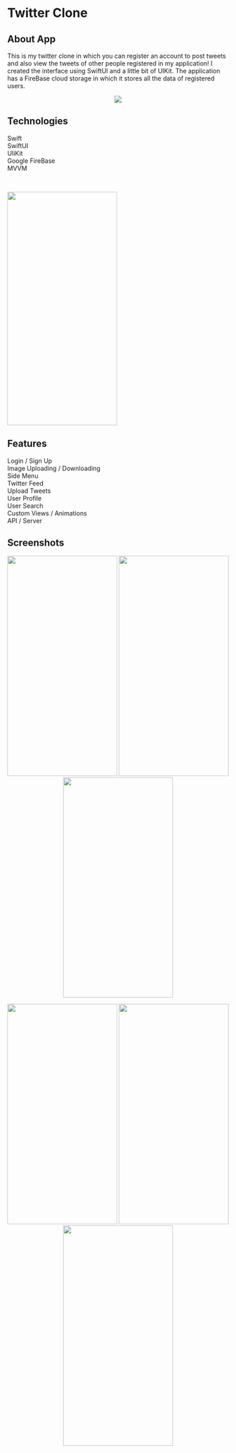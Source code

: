 # Twitter Clone

## About App
This is my twitter clone in which you can register an account to post tweets and also view the tweets of other people registered in my application!
I created the interface using SwiftUI and a little bit of UIKit. The application has a FireBase cloud storage in which it stores all the data of registered users.

<p align="center">
  <img src="https://user-images.githubusercontent.com/94106586/205517909-bed513f8-38e5-41c0-bf9c-f2f9a1a259d6.png">  
</p>

## Technologies
Swift\
SwiftUI\
UIiKit\
Google FireBase\
MVVM

<p>&nbsp;</p>
<p align="left">
  <img src="https://user-images.githubusercontent.com/94106586/205518214-78f08f9d-9a39-415b-8e74-e9c4c4539a48.gif" width="250" height="530"/>
</p>
  
## Features
Login / Sign Up\
Image Uploading / Downloading\
Side Menu\
Twitter Feed\
Upload Tweets\
User Profile\
User Search\
Custom Views / Animations\
API / Server

## Screenshots

<p align="center">
  <img src="https://user-images.githubusercontent.com/94106586/205519149-55e05648-e3be-4d6e-b7cf-c3ba784d20e9.png" width="250" height="500">
  <img src="https://user-images.githubusercontent.com/94106586/205519147-02f378c4-8eca-40a6-ab9a-dcb5122748f5.png" width="250" height="500">
  <img src="https://user-images.githubusercontent.com/94106586/205519146-79ed53bc-b1a7-49bd-9ab8-e4fb88a75195.png" width="250" height="500">
</p>

<p align="center">
  <img src="https://user-images.githubusercontent.com/94106586/205519145-d5ac618e-80c3-4f68-9286-8c8b203f993c.png" width="250" height="500">
  <img src="https://user-images.githubusercontent.com/94106586/205519144-804ae0c8-dcf7-4394-ac4d-c3da854c9d28.png" width="250" height="500">
  <img src="https://user-images.githubusercontent.com/94106586/205519142-3bb739e8-05e8-4c65-837c-c78127501040.png" width="250" height="500">
</p>


